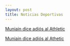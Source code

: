 ```yaml
---
layout: post
title: Noticias Deportivas
---
```


<a href="tulipan11.githum.io/_posts/muniain.md">Muniain dice adiós al Athletic</a>


<a href="{{ site.baseurl }}/muniain">Muniain dice adiós al Athetic</a>
